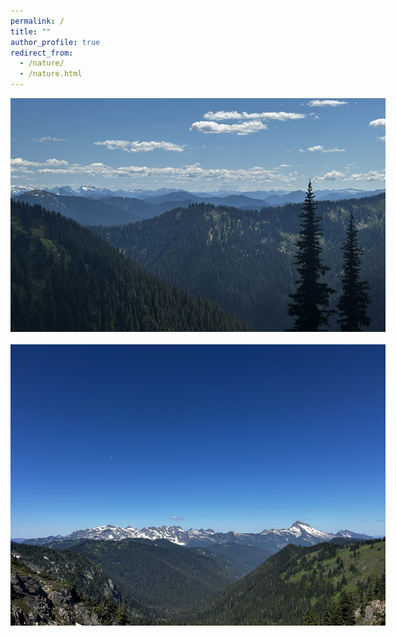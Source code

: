 ```yaml
---
permalink: /
title: ""
author_profile: true
redirect_from: 
  - /nature/
  - /nature.html
---
```


<div><img src="/images/IMG_8069.jpeg" style="max-width: 600px; width: 100; height: auto;" alt="Taken from the White Ridge Loop Trail in Mt. Baker-Snoqualmie National Forest, Washington"><div>
<br>

<div><img src="/images/IMG_8108.jpeg" style="max-width: 600px; width: 100; height: auto;" alt="Taken from the White Ridge Loop Trail in Mt. Baker-Snoqualmie National Forest, Washington"><div>
<br>
